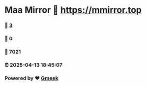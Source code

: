 # Maa Mirror :link: https://mmirror.top 
### :page_facing_up: [3](https://mmirror.top/tag.html) 
### :speech_balloon: 0 
### :hibiscus: 7021 
### :alarm_clock: 2025-04-13 18:45:07 
### Powered by :heart: [Gmeek](https://github.com/Meekdai/Gmeek)
